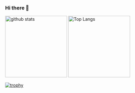 ### Hi there 👋

<p align="left"> 
  <img alt="github stats" height="200px" src="https://github-readme-stats-git-masterrstaa-rickstaa.vercel.app/api?username=VeyronSakai&show_icons=true" />
  <img alt="Top Langs" height="200px" src="https://github-readme-stats-git-masterrstaa-rickstaa.vercel.app/api/top-langs/?username=VeyronSakai&layout=compact&count_private=true&show_icons=true&show_icons=true" />
</p>

[![trophy](https://github-profile-trophy.vercel.app/?username=VeyronSakai)](https://github.com/ryo-ma/github-profile-trophy)
